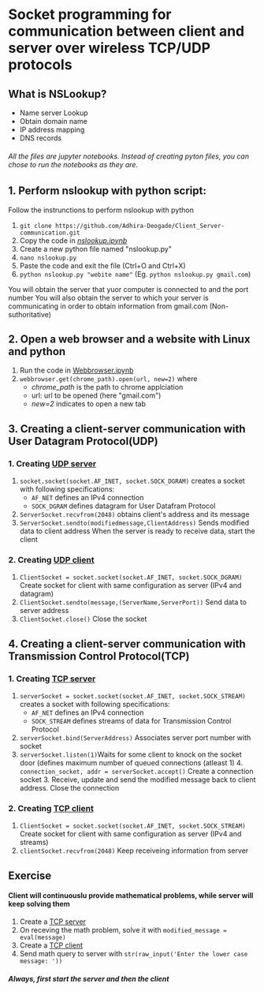 # Socket programming for communication between client and server over wireless TCP/UDP protocols

## What is NSLookup?
- Name server Lookup
- Obtain domain name
- IP address mapping
- DNS records


###### All the files are jupyter notebooks. Instead of creating pyton files, you can chose to run the notebooks as they are.

## 1. Perform nslookup with python script:
Follow the instrunctions to perform nslookup with python
1. ```git clone https://github.com/Adhira-Deogade/Client_Server-communication.git```
2. Copy the code in [*nslookup.ipynb*](nslookup.ipynb)
3. Create a new python file named "nslookup.py"
4. ```nano nslookup.py```
5. Paste the code and exit the file (Ctrl+O and Ctrl+X)
6. ```python nslookup.py "webite name"``` (Eg. ```python nslookup.py gmail.com```)

You will obtain the server that yuor computer is connected to and the port number
You will also obtain the server to which your server is communicating in order to obtain information from gmail.com (Non-suthoritative)

## 2. Open a web browser and a website with Linux and python
1. Run the code in [Webbrowser.ipynb](WebBrowser.ipynb)
2. ```webbrowser.get(chrome_path).open(url, new=2)``` where
    - *chrome_path* is the path to chrome applciation
    - url: url to be opened (here "gmail.com")
    - *new=2* indicates to open a new tab
  
## 3. Creating a client-server communication with User Datagram Protocol(UDP)
  ### 1. Creating [UDP server](UDPserver.ipynb)
   1. ```socket.socket(socket.AF_INET, socket.SOCK_DGRAM)``` 
   creates a socket with following specifications:
      - ```AF_NET``` defines an IPv4 connection
      - ```SOCK_DGRAM``` defines datagram for User Datafram Protocol
   2. ```ServerSocket.recvfrom(2048)``` obtains client's address and its message
   3. ```ServerSocket.sendto(modifiedmessage,ClientAddress)``` Sends modified data to client address
    When the server is ready to receive data, start the client
    
  ### 2. Creating [UDP client](UDPclient.ipynb)
   1. ```ClientSocket = socket.socket(socket.AF_INET, socket.SOCK_DGRAM)``` Create socket for client with same configuration as server (IPv4 and datagram)
   2. ```ClientSocket.sendto(message,(ServerName,ServerPort))``` Send data to server address
   3. ```ClientSocket.close()``` Close the socket
    
## 4. Creating a client-server communication with Transmission Control Protocol(TCP)
  ### 1. Creating [TCP server](TCPserver.ipynb)
   1. ```serverSocket = socket.socket(socket.AF_INET, socket.SOCK_STREAM)``` creates a socket with following specifications:
      - ```AF_NET``` defines an IPv4 connection
      - ```SOCK_STREAM``` defines streams of data for Transmission Control Protocol
   2. ```serverSocket.bind(ServerAddress)``` Associates server port number with socket
   3. ```serverSocket.listen(1)```Waits for some client to knock on the socket door (defines maximum number of queued connections (atleast 1)
    4. ```connection_socket, addr = serverSocket.accept()``` Create a connection socket
    3. Receive, update and send the modified message back to client address. Close the connection
  
  ### 2. Creating [TCP client](TCPclient.ipynb)
   1. ```ClientSocket = socket.socket(socket.AF_INET, socket.SOCK_STREAM)``` Create socket for client with same configuration as server (IPv4 and streams)
   2. ```clientSocket.recvfrom(2048)``` Keep receiveing information from server
   
   
## Exercise
#### Client will continuouslu provide mathematical problems, while server will keep solving them

1. Create a [TCP server](assgn_server.ipynb)
2. On receving the math problem, solve it with ```modified_message = eval(message)```
3. Create a [TCP client](assgn_client.ipynb)
4. Send math query to server with ```str(raw_input('Enter the lower case message: '))```


##### Always, first start the server and then the client
